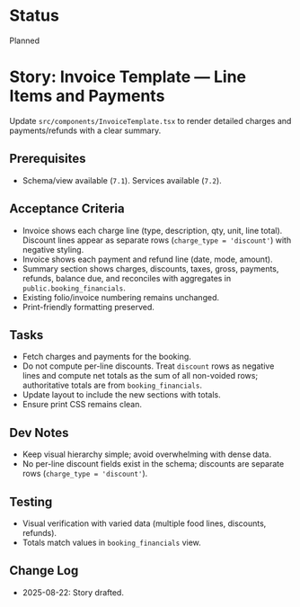 # Status
Planned

# Story: Invoice Template — Line Items and Payments
Update `src/components/InvoiceTemplate.tsx` to render detailed charges and payments/refunds with a clear summary.

## Prerequisites
- Schema/view available (`7.1`). Services available (`7.2`).

## Acceptance Criteria
- Invoice shows each charge line (type, description, qty, unit, line total). Discount lines appear as separate rows (`charge_type = 'discount'`) with negative styling.
- Invoice shows each payment and refund line (date, mode, amount).
- Summary section shows charges, discounts, taxes, gross, payments, refunds, balance due, and reconciles with aggregates in `public.booking_financials`.
- Existing folio/invoice numbering remains unchanged.
- Print-friendly formatting preserved.

## Tasks
- Fetch charges and payments for the booking.
- Do not compute per-line discounts. Treat `discount` rows as negative lines and compute net totals as the sum of all non-voided rows; authoritative totals are from `booking_financials`.
- Update layout to include the new sections with totals.
- Ensure print CSS remains clean.

## Dev Notes
- Keep visual hierarchy simple; avoid overwhelming with dense data.
- No per-line discount fields exist in the schema; discounts are separate rows (`charge_type = 'discount'`).

## Testing
- Visual verification with varied data (multiple food lines, discounts, refunds).
- Totals match values in `booking_financials` view.

## Change Log
- 2025-08-22: Story drafted.
